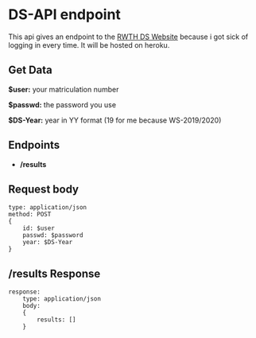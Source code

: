 # DS-API endpoint

This api gives an endpoint to the [RWTH DS Website](https://www2.math.rwth-aachen.de/DS19) because i got sick of logging in every time. It will be hosted on heroku.

## Get Data
**$user:** your matriculation number

**$passwd:** the password you use

**$DS-Year:** year in YY format (19 for me because WS-2019/2020)

## Endpoints
- **/results**

## Request body
```
type: application/json
method: POST
{
    id: $user
    passwd: $password
    year: $DS-Year
}

```
## /results Response 
```
response:
    type: application/json
    body:
    {
        results: []
    }
```

